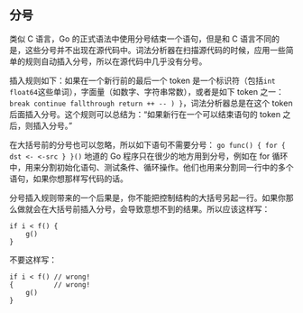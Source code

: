 ## 分号

类似 C 语言，Go 的正式语法中使用分号结束一个语句，但是和 C 语言不同的是，这些分号并不出现在源代码中。词法分析器在扫描源代码的时候，应用一些简单的规则自动插入分号，所以在源代码中几乎没有分号。

插入规则如下：如果在一个新行前的最后一个 token 是一个标识符（包括`int` `float64`这些单词），字面量（如数字、字符串常数），或者是如下 token 之一：`break continue fallthrough return ++ -- ) }`，词法分析器总是在这个 token 后面插入分号。这个规则可以总结为：“如果新行在一个可以结束语句的 token 之后，则插入分号。”

在大括号前的分号也可以忽略，所以如下语句不需要分号：
`go func() { for { dst <- <-src } }()`
地道的 Go 程序只在很少的地方用到分号，例如在 for 循环中，用来分割初始化语句、测试条件、循环操作。他们也用来分割同一行中的多个语句，如果你想那样写代码的话。

分号插入规则带来的一个后果是，你不能把控制结构的大括号另起一行。如果你那么做就会在大括号前插入分号，会导致意想不到的结果。所以应该这样写：

```golang
if i < f() {
    g()
}
```

不要这样写：

```golang
if i < f() // wrong!
{          // wrong!
    g()
}
```